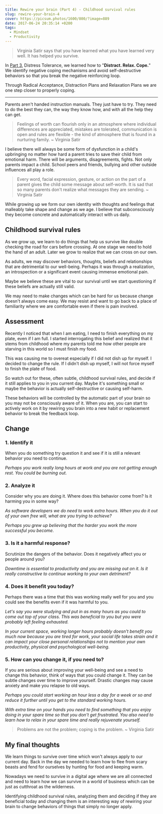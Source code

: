 ```yaml
---
title: Rewire your brain (Part 4) - Childhood survival rules
slug: rewire-your-brain-4
cover: https://picsum.photos/1600/800/?image=889
date: 2017-06-24 20:35:14 +0200
tags:
  - Mindset
  - Productivity
---
```


> Virginia Satir says that you have learned what you have learned very well.
> It has helped you survive.

In [Part 3](/blog/rewire-your-brain-3/), Distress Tolerance, we learned how to "**Distract. Relax. Cope.**" We identify negative coping mechanisms and avoid self-destructive
behaviors so that you break the negative reinforcing loop.

Through Radical Acceptance, Distraction Plans and Relaxation Plans we are one
step closer to properly coping.

---

Parents aren't handed instruction manuals. They just have to try. They need to
do the best they can, the way they know how, and with all the help they can get.

> Feelings of worth can flourish only in an atmosphere where individual
> differences are appreciated, mistakes are tolerated, communication is open
> and rules are flexible - the kind of atmosphere that is found in a nurturing
> family. ~ Virginia Satir

I believe there will always be some form of dysfunction in a child's
upbringing no matter how hard a parent tries to save their child from emotional harm. There will be arguments, disagreements, fights. Not only
parents impact a child. School peers and friends, bullying and other outside
influences all play a role.

> Every word, facial expression, gesture, or action on the part of a parent
> gives the child some message about self-worth. It is sad that so many
> parents don't realize what messages they are sending. ~ Virginia Satir

While growing up we form our own identity with thoughts and feelings that
malleably take shape and change as we age. I believe that subconsciously they
become concrete and automatically interact with us daily.

## Childhood survival rules

As we grow up, we learn to do things that help us survive like double checking
the road for cars before crossing. At one stage we need to hold the hand of
an adult. Later we grow to realize that we can cross on our own.

As adults, we may discover behaviors, thoughts, beliefs and relationships
that are detrimental to our well-being. Perhaps it was through a realization,
an introspection or a significant event causing immense emotional pain.

Maybe we believe these are vital to our survival until we start questioning
if these beliefs are actually still valid.

We may need to make changes which can be hard for us because change doesn't
always come easy. We may resist and want to go back to a place of familiarity
where we are comfortable even if there is pain involved.

## Assessment

Recently I noticed that when I am eating, I need to finish everything on my
plate, even if I am full. I started interrogating this belief and realized
that it stems from childhood where my parents told me how other people are
starving in this world so I must finish my food.

This was causing me to overeat especially if I did not dish up for myself.
I decided to change the rule. If I didn't dish up myself, I will not
force myself to finish the plate of food.

So watch out for these, often subtle, childhood survival rules, and decide
if it still applies to you in you current day. Maybe it's something small or
maybe the behavior is actually self-destructive or causing self-harm.

These behaviors will be controlled by the automatic part of your brain so
you may not be consciously aware of it. When you are, you can start to
actively work on it by rewiring you brain into a new habit or replacement
behavior to break the feedback loop.

## Change

### 1. Identify it

When you do something try question it and see if it is still a relevant
behavior you need to continue.

_Perhaps you work really long hours at work and you are not getting enough
rest. You could be burning out._

### 2. Analyze it

Consider why you are doing it. Where does this behavior come from? Is it
harming you in some way?

_As software developers we do need to work extra hours. When you do
it out of your own free will, what are you trying to achieve?_

_Perhaps you grew up believing that the harder you work the more
successful you become._

### 3. Is it a harmful response?

Scrutinize the dangers of the behavior. Does it negatively affect you
or people around you?

_Downtime is essential to productivity and you are missing out on it.
Is it really constructive to continue working to your own detriment?_

### 4. Does it benefit you today?

Perhaps there was a time that this was working really well for you and
you could see the benefits even if it was harmful to you.

_Let's say you were studying and put in as many hours as you could to
come out top of your class. This was beneficial to you but you were
probably left feeling exhausted._

_In your current space, working longer hours probably doesn't benefit you
much now because you are tired for work, your social life takes strain
and it can impact your close personal relationships not to mention your
own productivity, physical and psychological well-being._

### 5. How can you change it, if you need to?

If you are serious about improving your well-being and see a need to
change this behavior, think of ways that you could change it. They can
be subtle changes over time to improve yourself. Drastic changes may
cause anxiety and make you relapse to old ways.

_Perhaps you could start working an hour less a day for a
week or so and reduce it further until you get to the standard working
hours._

_With extra time on your hands you need to find something that you enjoy
doing in your spare time so that you don't get frustrated. You also need
to learn how to relax in your spare time and really rejuvenate yourself._

> Problems are not the problem; coping is the problem. ~ Virginia Satir

## My final thoughts

We learn things to survive over time which won't always apply to our current
day. Back in the day we needed to learn how to flee from scary beasts and
fend for ourselves by hunting for food and keeping warm.

Nowadays we need to survive in a digital age where we are all connected and
need to learn how we can survive in a world of business which can be just as
cutthroat as the wilderness.

Identifying childhood survival rules, analyzing them and deciding if they are
beneficial today and changing them is an interesting way of rewiring your
brain to change behaviors of things that simply no longer apply.
